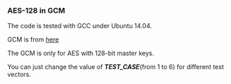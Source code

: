 ### AES-128 in GCM

The code is tested with GCC under Ubuntu 14.04.<br>

GCM is from <a href="http://csrc.nist.gov/groups/ST/toolkit/BCM/documents/proposedmodes/gcm/gcm-spec.pdf" target="_blank">here</a><br>

The GCM is only for AES with 128-bit master keys.<br>

You can just change the value of <b><i>TEST_CASE</i></b>(from 1 to 6) for different test vectors.<br>
